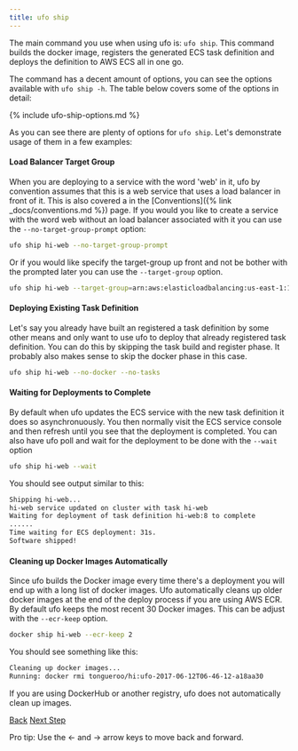 ```yaml
---
title: ufo ship
---
```


The main command you use when using ufo is: `ufo ship`.  This command builds the docker image, registers the generated ECS task definition and deploys the definition to AWS ECS all in one go.

The command has a decent amount of options, you can see the options available with `ufo ship -h`.  The table below covers some of the options in detail:

{% include ufo-ship-options.md %}

As you can see there are plenty of options for `ufo ship`.  Let's demonstrate usage of them in a few examples:

#### Load Balancer Target Group

When you are deploying to a service with the word 'web' in it, ufo by convention assumes that this is a web service that uses a load balancer in front of it.  This is also covered a in the [Conventions]({% link _docs/conventions.md %}) page.  If you would you like to create a service with the word web without an load balancer associated with it you can use the `--no-target-group-prompt` option:

```sh
ufo ship hi-web --no-target-group-prompt
```

Or if you would like specify the target-group up front and not be bother with the prompted later you can use the `--target-group` option.

```sh
ufo ship hi-web --target-group=arn:aws:elasticloadbalancing:us-east-1:12345689:targetgroup/hi-web/12345
```

#### Deploying Existing Task Definition

Let's say you already have built an registered a task definition by some other means and only want to use ufo to deploy that already registered task definition. You can do this by skipping the task build and register phase. It probably also makes sense to skip the docker phase in this case.

```sh
ufo ship hi-web --no-docker --no-tasks
```

#### Waiting for Deployments to Complete

By default when ufo updates the ECS service with the new task definition it does so asynchronuously. You then normally visit the ECS service console and then refresh until you see that the deployment is completed.  You can also have ufo poll and wait for the deployment to be done with the `--wait` option

```sh
ufo ship hi-web --wait
```

You should see output similar to this:

```sh
Shipping hi-web...
hi-web service updated on cluster with task hi-web
Waiting for deployment of task definition hi-web:8 to complete
......
Time waiting for ECS deployment: 31s.
Software shipped!
```

#### Cleaning up Docker Images Automatically

Since ufo builds the Docker image every time there's a deployment you will end up with a long list of docker images.  Ufo automatically cleans up older docker images at the end of the deploy process if you are using AWS ECR.  By default ufo keeps the most recent 30 Docker images. This can be adjust with the `--ecr-keep` option.

```sh
docker ship hi-web --ecr-keep 2
```

You should see something like this:

```sh
Cleaning up docker images...
Running: docker rmi tongueroo/hi:ufo-2017-06-12T06-46-12-a18aa30
```

If you are using DockerHub or another registry, ufo does not automatically clean up images.


<a id="prev" class="btn btn-basic" href="{% link _docs/ufo-init.md %}">Back</a>
<a id="next" class="btn btn-primary" href="{% link _docs/ufo-ships.md %}">Next Step</a>
<p class="keyboard-tip">Pro tip: Use the <- and -> arrow keys to move back and forward.</p>

